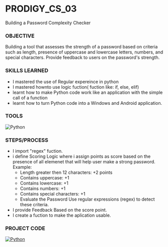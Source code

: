 # PRODIGY_CS_03
Building a Password Complexity Checker

### OBJECTIVE
Building a tool that assesses the strength of a password based on criteria such as length, presence of uppercase and lowercase letters, numbers, and special characters. Provide feedback to users on the password's strength.

### SKILLS LEARNED
* I mastered the use of Regular expereince in python
* I mastered hownto use logic fuction( fuction like: if, else, elif)
* learnt how to make Python code work like an application with the simple call of a function
* learnt how to turn Python code into a Windows and Android application. 

### TOOLS
![Python](https://img.shields.io/badge/Python-Language-3776AB?style=for-the-badge&logo=python&logoColor=white)


### STEPS/PROCESS
* I import "regex" fuction.
* i define Scoring Logic where i assign points as score based on the presence of all elemenet that will help user make a strong password. Example:
  * Length greater then 12 characters: +2 points
  * Contains uppercase: +1
  * Contains lowercase: +1
  * Contains numbers: +1
  * Contains special characters: +1
  * Evaluate the Password Use regular expressions (regex) to detect these criteria.
* I provide Feedback Based on the score point.
* I create a fuction to make the aplication usable. 

### PROJECT CODE
[![Python](https://img.shields.io/badge/Python-Task_Code-3776AB?style=for-the-badge&logo=python&logoColor=white)](https://github.com/Mayorb909/PRODIGY_CS_02/blob/main/CS_02_Code)
